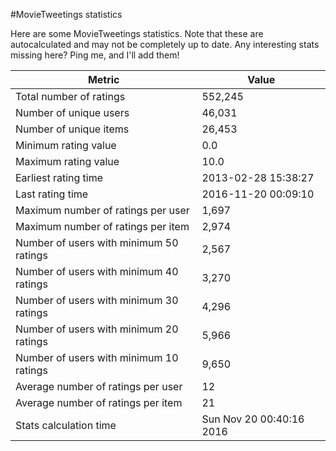 #MovieTweetings statistics

Here are some MovieTweetings statistics. Note that these are autocalculated and may not be completely up to date. Any interesting stats missing here? Ping me, and I'll add them!

Metric | Value
--- | ---
Total number of ratings                 | 552,245
Number of unique users                  | 46,031
Number of unique items                  | 26,453
Minimum rating value                    | 0.0
Maximum rating value                    | 10.0
Earliest rating time                    | 2013-02-28 15:38:27
Last rating time                        | 2016-11-20 00:09:10
Maximum number of ratings per user      | 1,697
Maximum number of ratings per item      | 2,974
Number of users with minimum 50 ratings | 2,567
Number of users with minimum 40 ratings | 3,270
Number of users with minimum 30 ratings | 4,296
Number of users with minimum 20 ratings | 5,966
Number of users with minimum 10 ratings | 9,650
Average number of ratings per user      | 12
Average number of ratings per item      | 21
Stats calculation time                  | Sun Nov 20 00:40:16 2016

